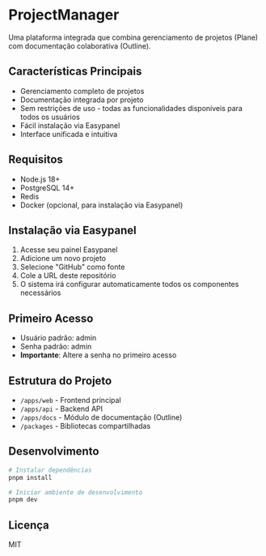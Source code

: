 # ProjectManager

Uma plataforma integrada que combina gerenciamento de projetos (Plane) com documentação colaborativa (Outline).

## Características Principais

- Gerenciamento completo de projetos
- Documentação integrada por projeto
- Sem restrições de uso - todas as funcionalidades disponíveis para todos os usuários
- Fácil instalação via Easypanel
- Interface unificada e intuitiva

## Requisitos

- Node.js 18+
- PostgreSQL 14+
- Redis
- Docker (opcional, para instalação via Easypanel)

## Instalação via Easypanel

1. Acesse seu painel Easypanel
2. Adicione um novo projeto
3. Selecione "GitHub" como fonte
4. Cole a URL deste repositório
5. O sistema irá configurar automaticamente todos os componentes necessários

## Primeiro Acesso

- Usuário padrão: admin
- Senha padrão: admin
- **Importante**: Altere a senha no primeiro acesso

## Estrutura do Projeto

- `/apps/web` - Frontend principal
- `/apps/api` - Backend API
- `/apps/docs` - Módulo de documentação (Outline)
- `/packages` - Bibliotecas compartilhadas

## Desenvolvimento

```bash
# Instalar dependências
pnpm install

# Iniciar ambiente de desenvolvimento
pnpm dev
```

## Licença

MIT 